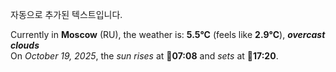 
자동으로 추가된 텍스트입니다.

<!--START_SECTION:weather:moscow-->
Currently in **Moscow** (RU), the weather is: **5.5°C** (feels like **2.9°C**), ***overcast clouds***<br/>
On *October 19, 2025*, the *sun rises* at 🌅**07:08** and *sets* at 🌇**17:20**.
<!--END_SECTION:weather-->

